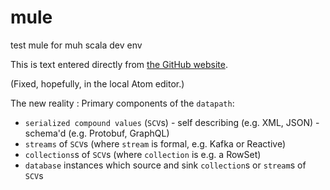 # mule
test mule for muh scala dev env

This is text entered directly from [the GitHub website](https://github.com).

(Fixed, hopefully, in the local Atom editor.)

The new reality
: Primary components of the `datapath`:
  - `serialized compound values` (`SCV`s)
        - self describing (e.g. XML, JSON)
        - schema'd (e.g. Protobuf, GraphQL)
  - `streams` of `SCV`s (where `stream` is formal, e.g. Kafka or Reactive)
  - `collections`s of `SCV`s (where `collection` is e.g. a RowSet)
  - `database` instances which source and sink `collection`s or `stream`s of `SCV`s

